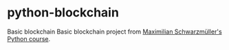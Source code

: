 # python-blockchain
Basic blockchain Basic blockchain project from [Maximilian Schwarzmüller's Python course](https://www.udemy.com/learn-python-by-building-a-blockchain-cryptocurrency/).